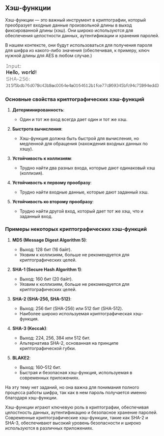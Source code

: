## Хэш-функции

Хэш-функции — это важный инструмент в криптографии, который преобразует входные данные произвольной длины в выход фиксированной длины (хэш). Они широко используются для обеспечения целостности данных, аутентификации и хранения паролей.

В нашем контексте, они будут использоваться для получения пароля для шифра из какого-либо значения (обеспечивая, к примеру, ключ нужной длины для AES в любом случае.)

![IMAGE_FILE](/resources/txt/txt_img/sha256.png)

### **Основные свойства криптографических хэш-функций**

1. **Детерминированность**:  
   - Один и тот же вход всегда дает один и тот же хэш.

2. **Быстрота вычисления**:  
   - Хэш-функция должна быть быстрой для вычисления, но медленной для обращения (нахождения входных данных по хэшу).

3. **Устойчивость к коллизиям**:  
   - Трудно найти два разных входа, которые дают одинаковый хэш (коллизия).

4. **Устойчивость к первому прообразу**:  
   - Трудно найти входные данные, которые дают заданный хэш.

5. **Устойчивость ко второму прообразу**:  
   - Трудно найти другой вход, который дает тот же хэш, что и заданный вход.

### **Примеры некоторых криптографических хэш-функций**

1. **MD5 (Message Digest Algorithm 5)**:  
   - Выход: 128 бит (16 байт).  
   - Уязвим к коллизиям, больше не рекомендуется для криптографических целей.

2. **SHA-1 (Secure Hash Algorithm 1)**:  
   - Выход: 160 бит (20 байт).  
   - Уязвим к коллизиям, больше не рекомендуется для криптографических целей.

3. **SHA-2 (SHA-256, SHA-512)**:  
   - Выход: 256 бит (SHA-256) или 512 бит (SHA-512).  
   - Наиболее широко используемая криптографическая хэш-функция.

4. **SHA-3 (Keccak)**:  
   - Выход: 224, 256, 384 или 512 бит.  
   - Альтернатива SHA-2, основанная на принципе криптографической губки.

5. **BLAKE2**:  
   - Выход: 160–512 бит.  
   - Быстрая и безопасная хэш-функция, используемая в современных приложениях.

На эту тему нет заданий, но она важна для понимания полного процесса работы шифра, так как в нем пароль получается именно благодаря хэш-функции.

Хэш-функции играют ключевую роль в криптографии, обеспечивая целостность данных, аутентификацию и безопасное хранение паролей. Современные криптографические хэш-функции, такие как SHA-2 и SHA-3, обеспечивают высокий уровень безопасности и широко используются в различных приложениях.